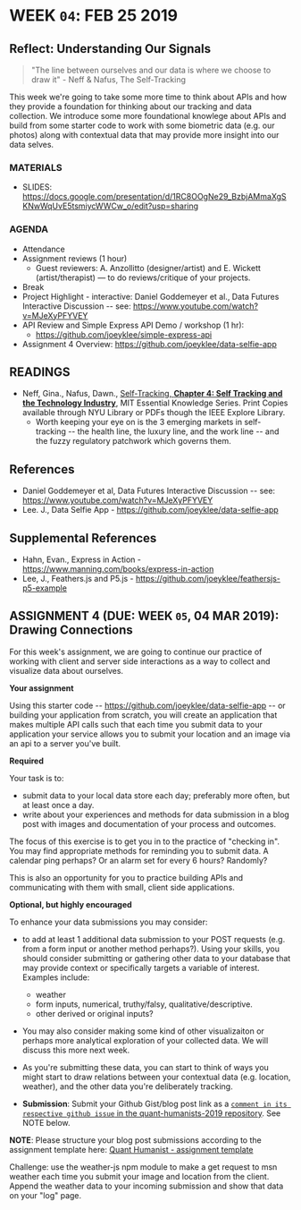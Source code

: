 # WEEK `04`: FEB 25 2019
## Reflect: Understanding Our Signals

> "The line between ourselves and our data is where we choose to draw it" - Neff & Nafus, The Self-Tracking

This week we're going to take some more time to think about APIs and how they provide a foundation for thinking about our tracking and data collection. We introduce some more foundational knowlege about APIs and build from some starter code to work with some biometric data (e.g. our photos) along with contextual data that may provide more insight into our data selves.

### MATERIALS
- SLIDES: https://docs.google.com/presentation/d/1RC8OOgNe29_BzbjAMmaXgSKNwWqUvE5tsmiycWWCw_o/edit?usp=sharing

### AGENDA

- Attendance
- Assignment reviews (1 hour)
  - Guest reviewers: A. Anzollitto (designer/artist) and E. Wickett (artist/therapist) — to do reviews/critique of your projects.
- Break
- Project Highlight - interactive: Daniel Goddemeyer et al., Data Futures Interactive Discussion -- see: https://www.youtube.com/watch?v=MJeXyPFYVEY
- API Review and Simple Express API Demo / workshop (1 hr):
  - https://github.com/joeyklee/simple-express-api
- Assignment 4 Overview: https://github.com/joeyklee/data-selfie-app



## READINGS
- Neff, Gina., Nafus, Dawn., [Self-Tracking, **Chapter 4: Self Tracking and the Technology Industry**](https://ieeexplore-ieee-org.proxy.library.nyu.edu/book/7580017?bknumber=7580017), MIT Essential Knowledge Series. Print Copies available through NYU Library or PDFs though the IEEE Explore Library. 
    - Worth keeping your eye on is the 3 emerging markets in self-tracking -- the health line, the luxury line, and the work line -- and the fuzzy regulatory patchwork which governs them. 

## References 
- Daniel Goddemeyer et al, Data Futures Interactive Discussion -- see: https://www.youtube.com/watch?v=MJeXyPFYVEY
- Lee. J., Data Selfie App - https://github.com/joeyklee/data-selfie-app 

## Supplemental References
- Hahn, Evan., Express in Action - https://www.manning.com/books/express-in-action
- Lee, J., Feathers.js and P5.js - https://github.com/joeyklee/feathersjs-p5-example 

## ASSIGNMENT 4 (DUE: WEEK `05`, 04 MAR 2019): Drawing Connections

For this week's assignment, we are going to continue our practice of working with client and server side interactions as a way to collect and visualize data about ourselves. 

**Your assignment**

Using this starter code -- https://github.com/joeyklee/data-selfie-app -- or building your application from scratch, you will create an application that makes multiple API calls such that each time you submit data to your application your service allows you to submit your location and an image via an api to a server you've built. 

**Required**

Your task is to:

- submit data to your local data store each day; preferably more often, but at least once a day. 
- write about your experiences and methods for data submission in a blog post with images and documentation of your process and outcomes.

The focus of this exercise is to get you in to the practice of "checking in". You may find appropriate methods for reminding you to submit data. A calendar ping perhaps? Or an alarm set for every 6 hours? Randomly?

This is also an opportunity for you to practice building APIs and communicating with them with small, client side applications. 


**Optional, but highly encouraged**

To enhance your data submissions you may consider: 
- to add at least 1 additional data submission to your POST requests (e.g. from a form input or another method perhaps?).  Using your skills, you should consider submitting or gathering other data to your database that may provide context or specifically targets a variable of interest. Examples include:
  - weather
  - form inputs, numerical, truthy/falsy, qualitative/descriptive.
  - other derived or original inputs?
- You may also consider making some kind of other visualizaiton or perhaps more analytical exploration of your collected data. We will discuss this more next week.
- As you're submitting these data, you can start to think of ways you might start to draw relations between your contextual data (e.g. location, weather), and the other data you're deliberately tracking.

- **Submission**: Submit your Github Gist/blog post link as a [`comment in its respective github issue` in the quant-humanists-2019 repository](https://github.com/joeyklee/quant-humanists-2019/issues). See NOTE below.

**NOTE**: Please structure your blog post submissions according to the assignment template here: [Quant Humanist - assignment template](https://github.com/joeyklee/quant-humanists-2019/blob/master/_templates/assignment-submission-template.md)  


Challenge: use the weather-js npm module to make a get request to msn weather each time you submit your image and location from the client. Append the weather data to your incoming submission and show that data on your "log" page.



